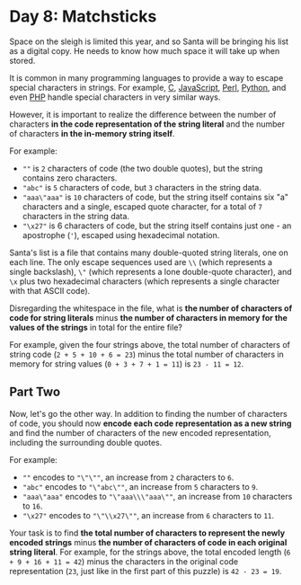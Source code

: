 # Day 8: Matchsticks

Space on the sleigh is limited this year, and so Santa will be bringing his list
as a digital copy. He needs to know how much space it will take up when stored.

It is common in many programming languages to provide a way to escape special
characters in strings. For example, [C](https://en.wikipedia.org/wiki/Escape_sequences_in_C),
[JavaScript](https://developer.mozilla.org/en-US/docs/Web/JavaScript/Reference/Global_Objects/String),
[Perl](http://perldoc.perl.org/perlop.html#Quote-and-Quote-like-Operators),
[Python](https://docs.python.org/2.0/ref/strings.html), and even
[PHP](http://php.net/manual/en/language.types.string.php#language.types.string.syntax.double)
handle special characters in very similar ways.

However, it is important to realize the difference between the number of
characters **in the code representation of the string literal** and the number
of characters **in the in-memory string itself**.

For example:

- `""` is `2` characters of code (the two double quotes), but the string
  contains zero characters.
- `"abc"` is `5` characters of code, but `3` characters in the string data.
- `"aaa\"aaa"` is `10` characters of code, but the string itself contains six
  "a" characters and a single, escaped quote character, for a total of `7`
  characters in the string data.
- `"\x27"` is 6 characters of code, but the string itself contains just one - an
  apostrophe (`'`), escaped using hexadecimal notation.

Santa's list is a file that contains many double-quoted string literals, one on
each line. The only escape sequences used are `\\` (which represents a single
backslash), `\"` (which represents a lone double-quote character), and `\x` plus
two hexadecimal characters (which represents a single character with that ASCII
code).

Disregarding the whitespace in the file, what is
**the number of characters of code for string literals** minus
**the number of characters in memory for the values of the strings** in total
for the entire file?

For example, given the four strings above, the total number of characters of
string code (`2 + 5 + 10 + 6 = 23`) minus the total number of characters in
memory for string values (`0 + 3 + 7 + 1 = 11`) is `23 - 11 = 12`.

## Part Two

Now, let's go the other way. In addition to finding the number of characters of
code, you should now **encode each code representation as a new string** and
find the number of characters of the new encoded representation, including the
surrounding double quotes.

For example:

- `""` encodes to `"\"\""`, an increase from `2` characters to `6`.
- `"abc"` encodes to `"\"abc\""`, an increase from `5` characters to `9`.
- `"aaa\"aaa"` encodes to `"\"aaa\\\"aaa\""`, an increase from `10` characters
  to `16`.
- `"\x27"` encodes to `"\"\\x27\""`, an increase from `6` characters to `11`.

Your task is to find **the total number of characters to represent the newly**
**encoded strings** minus **the number of characters of code in each original**
**string literal**. For example, for the strings above, the total encoded length
(`6 + 9 + 16 + 11 = 42`) minus the characters in the original code
representation (`23`, just like in the first part of this puzzle) is
`42 - 23 = 19`.
